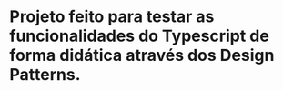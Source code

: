 # Projeto feito para testar as funcionalidades do Typescript de forma didática através dos Design Patterns.
